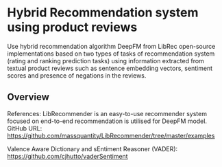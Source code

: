 # Hybrid Recommendation system using product reviews

Use hybrid recommendation algorithm DeepFM from LibRec open-source implementations based on two types of tasks of recommendation system (rating and ranking prediction tasks) using information extracted from textual product reviews such as sentence embedding vectors, sentiment scores and presence of negations in the reviews.

## Overview

References:
LibRecommender is an easy-to-use recommender system focused on end-to-end recommendation is utilised for DeepFM model.
GitHub URL: https://github.com/massquantity/LibRecommender/tree/master/examples

Valence Aware Dictionary and sEntiment Reasoner (VADER):
https://github.com/cjhutto/vaderSentiment
